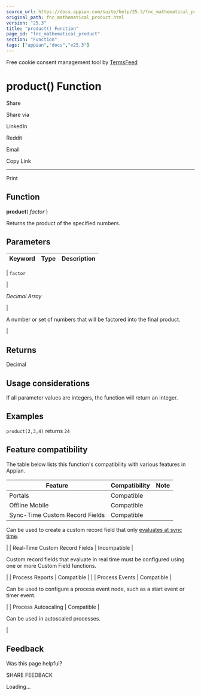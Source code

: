 ```yaml
---
source_url: https://docs.appian.com/suite/help/25.3/fnc_mathematical_product.html
original_path: fnc_mathematical_product.html
version: "25.3"
title: "product() Function"
page_id: "fnc_mathematical_product"
section: "Function"
tags: ["appian","docs","v25.3"]
---
```



Free cookie consent management tool by [TermsFeed](https://www.termsfeed.com/)

# product() Function

Share

Share via

LinkedIn

Reddit

Email

Copy Link

* * *

Print

## Function

**product**( _factor_ )

Returns the product of the specified numbers.

## Parameters

| Keyword | Type | Description |
| --- | --- | --- |
|
`factor`

 |

_Decimal Array_

 |

A number or set of numbers that will be factored into the final product.

 |

## Returns

Decimal

## Usage considerations

If all parameter values are integers, the function will return an integer.

## Examples

`product(2,3,4)` returns `24`

## Feature compatibility

The table below lists this function's compatibility with various features in Appian.

| Feature | Compatibility | Note |
| --- | --- | --- |
| Portals | Compatible |  |
| Offline Mobile | Compatible |  |
| Sync-Time Custom Record Fields | Compatible |
Can be used to create a custom record field that only [evaluates at sync time](custom-record-fields.html#prodlink-sync-time-evaluations).

 |
| Real-Time Custom Record Fields | Incompatible |

Custom record fields that evaluate in real time must be configured using one or more Custom Field functions.

 |
| Process Reports | Compatible |  |
| Process Events | Compatible |

Can be used to configure a process event node, such as a start event or timer event.

 |
| Process Autoscaling | Compatible |

Can be used in autoscaled processes.

 |

## Feedback

Was this page helpful?

SHARE FEEDBACK

Loading...